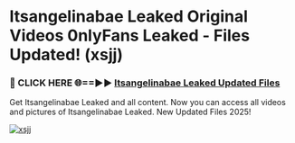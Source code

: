 # Itsangelinabae Leaked Original Videos 0nlyFans Leaked - Files Updated! (xsjj)

<h3>🔴 CLICK HERE 🌐==►► <a href="https://tinyurl.com/ehrbuxhb" rel="nofollow">Itsangelinabae Leaked Updated Files</a></h3>

Get Itsangelinabae Leaked and all content. Now you can access all videos and pictures of Itsangelinabae Leaked. New Updated Files 2025!

[![xsjj](https://i.imgur.com/lVYEuWS.gif)](https://tinyurl.com/ehrbuxhb)
